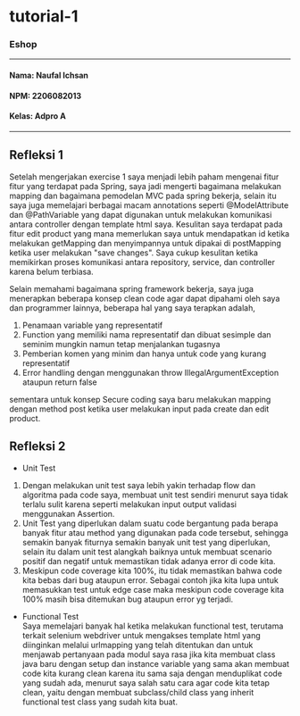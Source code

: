 # tutorial-1
### Eshop

---
#### Nama: Naufal Ichsan
#### NPM: 2206082013  
#### Kelas: Adpro A  

---
## Refleksi 1

Setelah mengerjakan exercise 1 saya menjadi lebih paham mengenai fitur fitur 
yang terdapat pada Spring, saya jadi mengerti bagaimana melakukan mapping dan 
bagaimana pemodelan MVC pada spring bekerja, selain itu saya juga memelajari berbagai 
macam annotations seperti @ModelAttribute dan @PathVariable yang dapat digunakan untuk 
melakukan komunikasi antara controller dengan template html saya. Kesulitan saya terdapat pada
fitur edit product yang mana memerlukan saya untuk mendapatkan id ketika melakukan getMapping 
dan menyimpannya untuk dipakai di postMapping ketika user melakukan "save changes". Saya cukup 
kesulitan ketika memikirkan proses komunikasi antara repository, service, dan controller karena belum 
terbiasa.

Selain memahami bagaimana spring framework bekerja, saya juga menerapkan beberapa konsep clean code agar
dapat dipahami oleh saya dan programmer lainnya, beberapa hal yang saya terapkan adalah,
1. Penamaan variable yang representatif
2. Function yang memiliki nama representatif dan dibuat sesimple dan seminim mungkin namun tetap menjalankan tugasnya
3. Pemberian komen yang minim dan hanya untuk code yang kurang representatif
4. Error handling dengan menggunakan throw IllegalArgumentException ataupun return false

sementara untuk konsep Secure coding saya baru melakukan mapping dengan method post ketika user melakukan input pada create 
dan edit product.

## Refleksi 2
- Unit Test  
1. Dengan melakukan unit test saya lebih yakin terhadap flow dan algoritma pada code saya, membuat unit test sendiri menurut saya tidak 
terlalu sulit karena seperti melakukan input output validasi menggunakan Assertion.
2. Unit Test yang diperlukan dalam suatu code bergantung pada berapa banyak fitur atau method yang digunakan pada code tersebut, sehingga semakin 
banyak fiturnya semakin banyak unit test yang diperlukan, selain itu dalam unit test alangkah baiknya untuk membuat scenario positif dan negatif untuk memastikan tidak adanya error 
di code kita.
3. Meskipun code coverage kita 100%, itu tidak memastikan bahwa code kita bebas dari bug ataupun error. Sebagai contoh jika kita lupa untuk memasukkan test untuk
edge case maka meskipun code coverage kita 100% masih bisa ditemukan bug ataupun error yg terjadi.

- Functional Test  
Saya memelajari banyak hal ketika melakukan functional test, terutama terkait selenium webdriver untuk mengakses template html yang diinginkan melalui urlmapping yang telah ditentukan 
dan untuk menjawab pertanyaan pada modul saya rasa jika kita membuat class java baru dengan setup dan instance variable yang sama akan membuat code kita kurang clean karena itu sama saja dengan menduplikat code 
yang sudah ada, menurut saya salah satu cara agar code kita tetap clean, yaitu dengan membuat subclass/child class yang inherit functional test class yang sudah kita buat.


